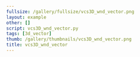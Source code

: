 ```yaml
---
fullsize: /gallery/fullsize/vcs3D_wnd_vector.png
layout: example
other: []
script: vcs3D_wnd_vector.py
tags: [3d_vector]
thumb: /gallery/thumbnails/vcs3D_wnd_vector.png
title: vcs3D_wnd_vector
---
```


